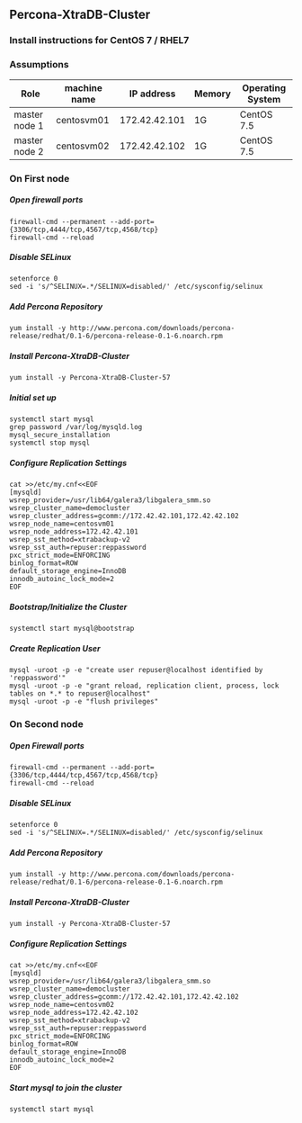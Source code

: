 ## Percona-XtraDB-Cluster
### Install instructions for CentOS 7 / RHEL7

### Assumptions
|Role|machine name|IP address|Memory|Operating System|
|-|-|-|-|-|
|master node 1|centosvm01|172.42.42.101|1G|CentOS 7.5|
|master node 2|centosvm02|172.42.42.102|1G|CentOS 7.5|

### On First node
##### Open firewall ports
```
firewall-cmd --permanent --add-port={3306/tcp,4444/tcp,4567/tcp,4568/tcp}
firewall-cmd --reload
```
##### Disable SELinux
```
setenforce 0
sed -i 's/^SELINUX=.*/SELINUX=disabled/' /etc/sysconfig/selinux
```
##### Add Percona Repository
```
yum install -y http://www.percona.com/downloads/percona-release/redhat/0.1-6/percona-release-0.1-6.noarch.rpm
```
##### Install Percona-XtraDB-Cluster
```
yum install -y Percona-XtraDB-Cluster-57
```
##### Initial set up
```
systemctl start mysql
grep password /var/log/mysqld.log
mysql_secure_installation
systemctl stop mysql
```
##### Configure Replication Settings
```
cat >>/etc/my.cnf<<EOF
[mysqld]
wsrep_provider=/usr/lib64/galera3/libgalera_smm.so
wsrep_cluster_name=democluster
wsrep_cluster_address=gcomm://172.42.42.101,172.42.42.102
wsrep_node_name=centosvm01
wsrep_node_address=172.42.42.101
wsrep_sst_method=xtrabackup-v2
wsrep_sst_auth=repuser:reppassword
pxc_strict_mode=ENFORCING
binlog_format=ROW
default_storage_engine=InnoDB
innodb_autoinc_lock_mode=2
EOF
```
##### Bootstrap/Initialize the Cluster
```
systemctl start mysql@bootstrap
```
##### Create Replication User
```
mysql -uroot -p -e "create user repuser@localhost identified by 'reppassword'"
mysql -uroot -p -e "grant reload, replication client, process, lock tables on *.* to repuser@localhost"
mysql -uroot -p -e "flush privileges"
```

### On Second node
##### Open Firewall ports
```
firewall-cmd --permanent --add-port={3306/tcp,4444/tcp,4567/tcp,4568/tcp}
firewall-cmd --reload
```
##### Disable SELinux
```
setenforce 0
sed -i 's/^SELINUX=.*/SELINUX=disabled/' /etc/sysconfig/selinux
```
##### Add Percona Repository
```
yum install -y http://www.percona.com/downloads/percona-release/redhat/0.1-6/percona-release-0.1-6.noarch.rpm
```
##### Install Percona-XtraDB-Cluster
```
yum install -y Percona-XtraDB-Cluster-57
```
##### Configure Replication Settings
```
cat >>/etc/my.cnf<<EOF
[mysqld]
wsrep_provider=/usr/lib64/galera3/libgalera_smm.so
wsrep_cluster_name=democluster
wsrep_cluster_address=gcomm://172.42.42.101,172.42.42.102
wsrep_node_name=centosvm02
wsrep_node_address=172.42.42.102
wsrep_sst_method=xtrabackup-v2
wsrep_sst_auth=repuser:reppassword
pxc_strict_mode=ENFORCING
binlog_format=ROW
default_storage_engine=InnoDB
innodb_autoinc_lock_mode=2
EOF
```
##### Start mysql to join the cluster
```
systemctl start mysql
```
